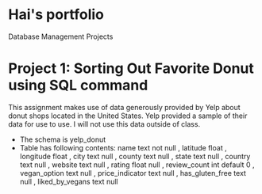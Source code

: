# Hai's portfolio
Database Management Projects
# Project 1: Sorting Out Favorite Donut using SQL command
This assignment makes use of data generously provided by Yelp about donut shops located in the United States.
Yelp provided a sample of their data for use to use. 
I will not use this data outside of class.
* The schema is yelp_donut
* Table has following contents: name				text not null
	, latitude			float
	, longitude			float
	, city				text null
	, county			text null
	, state				text null
	, country			text null
	, website			text null
	, rating			float null
	, review_count		int default 0
	, vegan_option		text null
	, price_indicator	text null
	, has_gluten_free	text null
	, liked_by_vegans	text null
